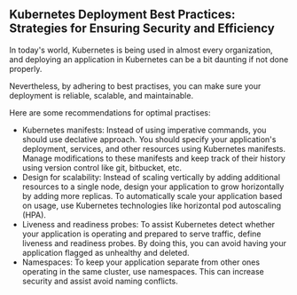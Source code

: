 ## Kubernetes Deployment Best Practices: Strategies for Ensuring Security and Efficiency ##

In today's world, Kubernetes is being used in almost every organization, and deploying an application in Kubernetes can be a bit daunting if not done properly. 

Nevertheless, by adhering to best practises, you can make sure your deployment is reliable, scalable, and maintainable.

Here are some recommendations for optimal practises:

- Kubernetes manifests: Instead of using imperative commands, you should use declative approach. You should specify your application's deployment, services, and other resources using Kubernetes manifests. Manage modifications to these manifests and keep track of their history using version control like git, bitbucket, etc.
- Design for scalability: Instead of scaling vertically by adding additional resources to a single node, design your application to grow horizontally by adding more replicas. To automatically scale your application based on usage, use Kubernetes technologies like horizontal pod autoscaling (HPA).
- Liveness and readiness probes: To assist Kubernetes detect whether your application is operating and prepared to serve traffic, define liveness and readiness probes. By doing this, you can avoid having your application flagged as unhealthy and deleted.
- Namespaces: To keep your application separate from other ones operating in the same cluster, use namespaces. This can increase security and assist avoid naming conflicts.
